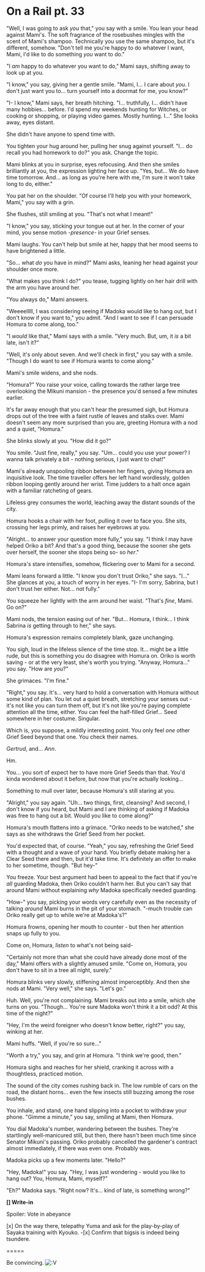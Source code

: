 # On a Rail pt. 33

"Well, I was going to ask *you* that," you say with a smile. You lean your head against Mami's. The soft fragrance of the rosebushes mingles with the scent of Mami's shampoo. Technically you use the same shampoo, but it's different, somehow. "Don't tell me you're happy to do whatever I want, Mami, I'd like to do something *you* want to do."

"I *am* happy to do whatever you want to do," Mami says, shifting away to look up at you.

"I know," you say, giving her a gentle smile. "Mami, I... I care about *you*. I don't just want you to... turn yourself into a doormat for me, you know?"

"I- I know," Mami says, her breath hitching. "I... truthfully, I... didn't have many hobbies... before. I'd spend my weekends hunting for Witches, or cooking or shopping, or playing video games. Mostly hunting. I..." She looks away, eyes distant.

She didn't have anyone to spend time with.

You tighten your hug around her, pulling her snug against yourself. "I... do recall you had homework to do?" you ask. Change the topic.

Mami blinks at you in surprise, eyes refocusing. And then she smiles brilliantly at you, the expression lighting her face up. "Yes, but... We do have time tomorrow. And... as long as you're here with me, I'm sure it won't take long to do, either."

You pat her on the shoulder. "Of course I'll help you with your homework, Mami," you say with a grin.

She flushes, still smiling at you. "That's not what I meant!"

"I know," you say, sticking your tongue out at her. In the corner of your mind, you sense motion -*presence*- in your Grief senses.

Mami laughs. You can't help but smile at her, happy that her mood seems to have brightened a little.

"So... what *do* you have in mind?" Mami asks, leaning her head against your shoulder once more.

"What makes you think I do?" you tease, tugging lightly on her hair drill with the arm you have around her.

"You always do," Mami answers.

"Weeeelllll, I was considering seeing if Madoka would like to hang out, but I don't know if *you* want to," you admit. "And I want to see if I can persuade Homura to come along, too."

"I *would* like that," Mami says with a smile. "Very much. But, um, it *is* a bit late, isn't it?"

"Well, it's only about seven. And we'll check in first," you say with a smile. "Though I do want to see if Homura wants to come along."

Mami's smile widens, and she nods.

"Homura?" You raise your voice, calling towards the rather large tree overlooking the Mikuni mansion - the presence you'd sensed a few minutes earlier.

It's far away enough that you can't hear the presumed sigh, but Homura drops out of the tree with a faint rustle of leaves and stalks over. Mami doesn't seem any more surprised than you are, greeting Homura with a nod and a quiet, "Homura."

She blinks slowly at you. "How did it go?"

You smile. "Just fine, really," you say. "Um... could you use your power? I wanna talk privately a bit - nothing serious, I just want to chat!"

Mami's already unspooling ribbon between her fingers, giving Homura an inquisitive look. The time traveller offers her left hand wordlessly, golden ribbon looping gently around her wrist. Time judders to a halt once again with a familiar ratcheting of gears.

Lifeless grey consumes the world, leaching away the distant sounds of the city.

Homura hooks a chair with her foot, pulling it over to face you. She sits, crossing her legs primly, and raises her eyebrows at you.

"Alright... to answer your question more fully," you say. "I think I may have helped Oriko a bit? And that's a good thing, because the sooner she gets over herself, the sooner she stops being so- so *her*."

Homura's stare intensifies, somehow, flickering over to Mami for a second.

Mami leans forward a little. "I know you don't trust Oriko," she says. "I..." She glances at you, a touch of worry in her eyes. "I- I'm sorry, Sabrina, but I don't trust her either. Not... not fully."

You squeeze her lightly with the arm around her waist. "That's *fine*, Mami. Go on?"

Mami nods, the tension easing out of her. "But... Homura, I think... I think Sabrina *is* getting through to her," she says.

Homura's expression remains completely blank, gaze unchanging.

You sigh, loud in the lifeless silence of the time stop. It... might be a little rude, but this is something you do disagree with Homura on. Oriko is worth saving - or at the very least, she's worth you trying. "Anyway, Homura..." you say. "How are *you*?"

She grimaces. "I'm fine."

"Right," you say. It's... very hard to hold a conversation with Homura without some kind of plan. You let out a quiet breath, stretching your senses out - it's not like you can turn them off, but it's not like you're paying complete attention all the time, either. You can feel the half-filled Grief... Seed somewhere in her costume. Singular.

Which is, you suppose, a mildly interesting point. You only feel *one* other Grief Seed beyond that one. You check their names.

*Gertrud*, and... *Ann*.

Hm.

You... you sort of expect her to have more Grief Seeds than that. You'd kinda wondered about it before, but now that you're actually looking...

Something to mull over later, because Homura's still staring at you.

"Alright," you say again. "Uh... two things, first, cleansing? And second, I don't know if you heard, but Mami and I are thinking of asking if Madoka was free to hang out a bit. Would you like to come along?"

Homura's mouth flattens into a grimace. "Oriko needs to be watched," she says as she withdraws the Grief Seed from her pocket.

You'd expected that, of course. "Yeah," you say, refreshing the Grief Seed with a thought and a wave of your hand. You briefly debate making her a Clear Seed there and then, but it'd take time. It's definitely an offer to make to her sometime, though. "But hey-"

You freeze. Your best argument had been to appeal to the fact that if you're *all* guarding Madoka, then Oriko couldn't harm her. But you can't say that around Mami without explaining *why* Madoka specifically needed guarding.

"How-" you say, picking your words very carefully even as the necessity of talking *around* Mami burns in the pit of your stomach. "-much trouble can Oriko really get up to while we're at Madoka's?"

Homura frowns, opening her mouth to counter - but then her attention snaps up fully to you.

Come on, Homura, *listen* to what's not being said-

"Certainly not more than what she could have already done most of the day," Mami offers with a slightly amused smile. "Come on, Homura, you don't have to sit in a tree all night, surely."

Homura blinks very slowly, stiffening almost imperceptibly. And then she nods at Mami. "Very well," she says. "Let's go."

Huh. Well, you're not complaining. Mami breaks out into a smile, which she turns on you. "Though... You're sure Madoka won't think it a bit odd? At this time of the night?"

"Hey, I'm the weird foreigner who doesn't know better, right?" you say, winking at her.

Mami huffs. "Well, if you're so sure..."

"Worth a try," you say, and grin at Homura. "I think we're good, then."

Homura sighs and reaches for her shield, cranking it across with a thoughtless, practiced motion.

The sound of the city comes rushing back in. The low rumble of cars on the road, the distant horns... even the few insects still buzzing among the rose bushes.

You inhale, and stand, one hand slipping into a pocket to withdraw your phone. "Gimme a minute," you say, smiling at Mami, then Homura.

You dial Madoka's number, wandering between the bushes. They're startlingly well-manicured still, but then, there hasn't been much time since Senator Mikuni's passing. Oriko probably cancelled the gardener's contract almost immediately, if there was even one. Probably was.

Madoka picks up a few moments later. "Hello?"

"Hey, Madoka!" you say. "Hey, I was just wondering - would you like to hang out? You, Homura, Mami, myself?"

"Eh?" Madoka says. "Right now? It's... kind of late, is something wrong?"

**\[] Write-in**

Spoiler: Vote in abeyance

\[x] On the way there, telepathy Yuma and ask for the play-by-play of Sayaka training with Kyouko.
\-\[x] Confirm that bigsis is indeed being tsundere.

\=====​

Be convincing. ![:V](/styles/sv_smiles/xenforo/emot-v.gif ":V    :V")
